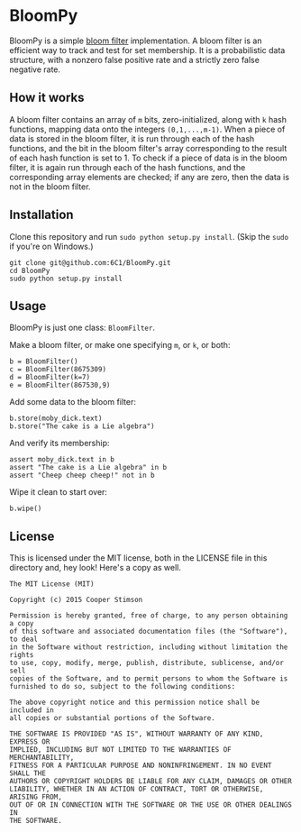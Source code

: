 # BloomPy

BloomPy is a simple [bloom filter](http://en.wikipedia.org/wiki/Bloom_filter) implementation. A bloom filter is an efficient way to track and test for set membership. It is a probabilistic data structure, with a nonzero false positive rate and a strictly zero false negative rate.

## How it works

A bloom filter contains an array of `m` bits, zero-initialized, along with `k` hash functions, mapping data onto the integers `(0,1,...,m-1)`. When a piece of data is stored in the bloom filter, it is run through each of the hash functions, and the bit in the bloom filter's array corresponding to the result of each hash function is set to 1. To check if a piece of data is in the bloom filter, it is again run through each of the hash functions, and the corresponding array elements are checked; if any are zero, then the data is not in the bloom filter.

## Installation

Clone this repository and run `sudo python setup.py install`. (Skip the `sudo` if you're on Windows.)

    git clone git@github.com:6C1/BloomPy.git
    cd BloomPy
    sudo python setup.py install

## Usage

BloomPy is just one class: `BloomFilter`.

Make a bloom filter, or make one specifying `m`, or `k`, or both:

    b = BloomFilter()
    c = BloomFilter(8675309)
    d = BloomFilter(k=7)
    e = BloomFilter(867530,9)

Add some data to the bloom filter:

    b.store(moby_dick.text)
    b.store("The cake is a Lie algebra")

And verify its membership:

    assert moby_dick.text in b
    assert "The cake is a Lie algebra" in b
    assert "Cheep cheep cheep!" not in b

Wipe it clean to start over:

    b.wipe()

## License

This is licensed under the MIT license, both in the LICENSE file in this directory and, hey look! Here's a copy as well.

    The MIT License (MIT)

    Copyright (c) 2015 Cooper Stimson
    
    Permission is hereby granted, free of charge, to any person obtaining a copy
    of this software and associated documentation files (the "Software"), to deal
    in the Software without restriction, including without limitation the rights
    to use, copy, modify, merge, publish, distribute, sublicense, and/or sell
    copies of the Software, and to permit persons to whom the Software is
    furnished to do so, subject to the following conditions:

    The above copyright notice and this permission notice shall be included in
    all copies or substantial portions of the Software.

    THE SOFTWARE IS PROVIDED "AS IS", WITHOUT WARRANTY OF ANY KIND, EXPRESS OR
    IMPLIED, INCLUDING BUT NOT LIMITED TO THE WARRANTIES OF MERCHANTABILITY,
    FITNESS FOR A PARTICULAR PURPOSE AND NONINFRINGEMENT. IN NO EVENT SHALL THE
    AUTHORS OR COPYRIGHT HOLDERS BE LIABLE FOR ANY CLAIM, DAMAGES OR OTHER
    LIABILITY, WHETHER IN AN ACTION OF CONTRACT, TORT OR OTHERWISE, ARISING FROM,
    OUT OF OR IN CONNECTION WITH THE SOFTWARE OR THE USE OR OTHER DEALINGS IN
    THE SOFTWARE.